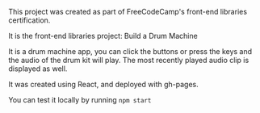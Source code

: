 This project was created as part of FreeCodeCamp's front-end libraries certification.

It is the front-end libraries project: Build a Drum Machine

It is a drum machine app, you can click the buttons or press the keys and the audio of the drum kit will play. The most recently played audio clip is displayed as well.

It was created using React, and deployed with gh-pages.

You can test it locally by running `npm start`
